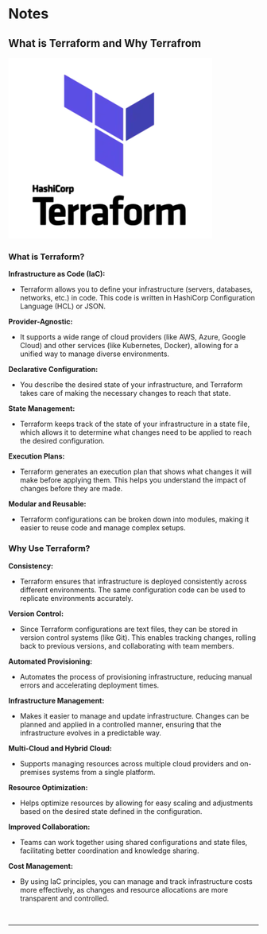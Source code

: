 # Notes

## What is Terraform and Why Terrafrom

<img src="./Images/Terra.png">

### What is Terraform?

**Infrastructure as Code (IaC):**

+ Terraform allows you to define your infrastructure (servers, databases, networks, etc.) in code. This code is written in HashiCorp Configuration Language (HCL) or JSON.

**Provider-Agnostic:**

+ It supports a wide range of cloud providers (like AWS, Azure, Google Cloud) and other services (like Kubernetes, Docker), allowing for a unified way to manage diverse environments.

**Declarative Configuration:**

+ You describe the desired state of your infrastructure, and Terraform takes care of making the necessary changes to reach that state.

**State Management:**

+ Terraform keeps track of the state of your infrastructure in a state file, which allows it to determine what changes need to be applied to reach the desired configuration.

**Execution Plans:**

+ Terraform generates an execution plan that shows what changes it will make before applying them. This helps you understand the impact of changes before they are made.

**Modular and Reusable:**

+ Terraform configurations can be broken down into modules, making it easier to reuse code and manage complex setups.

### Why Use Terraform?

**Consistency:**

+ Terraform ensures that infrastructure is deployed consistently across different environments. The same configuration code can be used to replicate environments accurately.

**Version Control:**

+ Since Terraform configurations are text files, they can be stored in version control systems (like Git). This enables tracking changes, rolling back to previous versions, and collaborating with team members.

**Automated Provisioning:**

+ Automates the process of provisioning infrastructure, reducing manual errors and accelerating deployment times.

**Infrastructure Management:**

+ Makes it easier to manage and update infrastructure. Changes can be planned and applied in a controlled manner, ensuring that the infrastructure evolves in a predictable way.

**Multi-Cloud and Hybrid Cloud:**

+ Supports managing resources across multiple cloud providers and on-premises systems from a single platform.

**Resource Optimization:**

+ Helps optimize resources by allowing for easy scaling and adjustments based on the desired state defined in the configuration.

**Improved Collaboration:**

+ Teams can work together using shared configurations and state files, facilitating better coordination and knowledge sharing.

**Cost Management:**

+ By using IaC principles, you can manage and track infrastructure costs more effectively, as changes and resource allocations are more transparent and controlled.

<br>
<hr>


